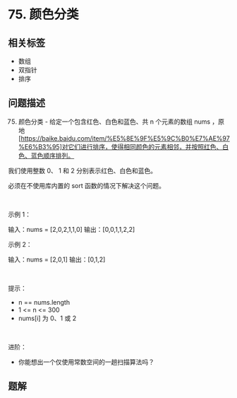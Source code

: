 
# 75. 颜色分类

## 相关标签

- 数组
- 双指针
- 排序

## 问题描述 

75. 颜色分类 - 给定一个包含红色、白色和蓝色、共 n 个元素的数组 nums ，原地 [https://baike.baidu.com/item/%E5%8E%9F%E5%9C%B0%E7%AE%97%E6%B3%95]对它们进行排序，使得相同颜色的元素相邻，并按照红色、白色、蓝色顺序排列。

我们使用整数 0、 1 和 2 分别表示红色、白色和蓝色。

必须在不使用库内置的 sort 函数的情况下解决这个问题。

 

示例 1：


输入：nums = [2,0,2,1,1,0]
输出：[0,0,1,1,2,2]


示例 2：


输入：nums = [2,0,1]
输出：[0,1,2]


 

提示：

 * n == nums.length
 * 1 <= n <= 300
 * nums[i] 为 0、1 或 2

 

进阶：

 * 你能想出一个仅使用常数空间的一趟扫描算法吗？

## 题解


```ts

````